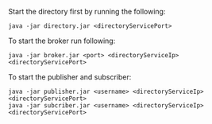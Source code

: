 Start the directory first by running the following:
```
java -jar directory.jar <directoryServicePort>
```
To start the broker run following:
```
java -jar broker.jar <port> <directoryServiceIp> <directoryServicePort>
```
To start the publisher and subscriber:
```
java -jar publisher.jar <username> <directoryServiceIp> <directoryServicePort>
java -jar subcriber.jar <username> <directoryServiceIp> <directoryServicePort>
```